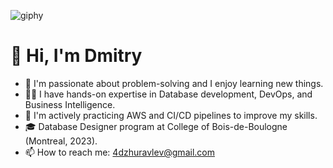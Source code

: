 ![giphy](https://github.com/DimitryZH/DimitryZH/assets/146372946/43b6502d-2386-43e5-a6b6-c2a20afedca9)

# 👋 Hi, I'm Dmitry

- 👀 I'm passionate about problem-solving and I enjoy learning new things.
- 👨‍💻 I have hands-on expertise in Database development, DevOps, and Business Intelligence.
- 🌱 I'm actively practicing AWS and CI/CD pipelines to improve my skills.
- 🎓 Database Designer program at College of Bois-de-Boulogne (Montreal, 2023).
- 📫 How to reach me: [4dzhuravlev@gmail.com](mailto:4dzhuravlev@gmail.com)


